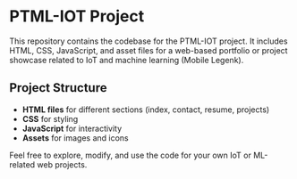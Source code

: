 # PTML-IOT Project

This repository contains the codebase for the PTML-IOT project. It includes HTML, CSS, JavaScript, and asset files for a web-based portfolio or project showcase related to IoT and machine learning (Mobile Legenk).

## Project Structure
- **HTML files** for different sections (index, contact, resume, projects)
- **CSS** for styling
- **JavaScript** for interactivity
- **Assets** for images and icons

Feel free to explore, modify, and use the code for your own IoT or ML-related web projects.
